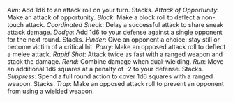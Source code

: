 *Aim*: Add 1d6 to an attack roll on your turn. Stacks.
*Attack of Opportunity*: Make an attack of opportunity.
*Block*: Make a block roll to deflect a non-touch attack.
*Coordinated Sneak*: Delay a successful attack to share sneak attack damage.
*Dodge*: Add 1d6 to your defense against a single opponent for the next round. Stacks.
*Hinder*: Give an opponent a choice: stay still or become victim of a critical hit.
*Parry*: Make an opposed attack roll to deflect a melee attack.
*Rapid Shot*: Attack twice as fast with a ranged weapon and stack the damage.
*Rend*: Combine damage when dual-wielding.
*Run*: Move an additional 1d6 squares at a penalty of -2 to your defense. Stacks.
*Suppress*: Spend a full round action to cover 1d6 squares with a ranged weapon. Stacks.
*Trap*: Make an opposed attack roll to prevent an opponent from using a wielded weapon.
